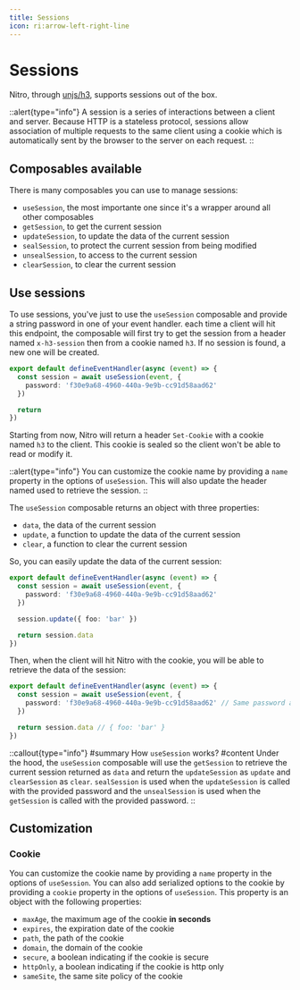 ```yaml
---
title: Sessions
icon: ri:arrow-left-right-line
---
```


# Sessions

Nitro, through [unjs/h3](https://github.com/h3), supports sessions out of the box.

::alert{type="info"}
A session is a series of interactions between a client and server. Because HTTP is a stateless protocol, sessions allow association of multiple requests to the same client using a cookie which is automatically sent by the browser to the server on each request.
::

## Composables available

There is many composables you can use to manage sessions:

- `useSession`, the most importante one since it's a wrapper around all other composables
- `getSession`, to get the current session
- `updateSession`, to update the data of the current session
- `sealSession`, to protect the current session from being modified
- `unsealSession`, to access to the current session
- `clearSession`, to clear the current session

## Use sessions

To use sessions, you've just to use the `useSession` composable and provide a string password in one of your event handler. each time a client will hit this endpoint, the composable will first try to get the session from a header named `x-h3-session` then from a cookie named `h3`. If no session is found, a new one will be created.

```ts [routes/index.ts]
export default defineEventHandler(async (event) => {
  const session = await useSession(event, {
    password: 'f30e9a68-4960-440a-9e9b-cc91d58aad62'
  })

  return
})
```

Starting from now, Nitro will return a header `Set-Cookie` with a cookie named `h3` to the client. This cookie is sealed so the client won't be able to read or modify it.

::alert{type="info"}
You can customize the cookie name by providing a `name` property in the options of `useSession`. This will also update the header named used to retrieve the session.
::

The `useSession` composable returns an object with three properties:

- `data`, the data of the current session
- `update`, a function to update the data of the current session
- `clear`, a function to clear the current session

So, you can easily update the data of the current session:

```ts [routes/index.ts]
export default defineEventHandler(async (event) => {
  const session = await useSession(event, {
    password: 'f30e9a68-4960-440a-9e9b-cc91d58aad62'
  })

  session.update({ foo: 'bar' })

  return session.data
})
```

Then, when the client will hit Nitro with the cookie, you will be able to retrieve the data of the session:

```ts [routes/data.ts]
export default defineEventHandler(async (event) => {
  const session = await useSession(event, {
    password: 'f30e9a68-4960-440a-9e9b-cc91d58aad62' // Same password as before in order to unseal the session
  })

  return session.data // { foo: 'bar' }
})
```

::callout{type="info"}
#summary
How `useSession` works?
#content
Under the hood, the `useSession` composable will use the `getSession` to retrieve the current session returned as `data` and return the `updateSession` as `update` and `clearSession` as `clear`. `sealSession` is used when the `updateSession` is called with the provided password and the `unsealSession` is used when the `getSession` is called with the provided password.
::

## Customization

### Cookie

You can customize the cookie name by providing a `name` property in the options of `useSession`. You can also add serialized options to the cookie by providing a `cookie` property in the options of `useSession`. This property is an object with the following properties:

- `maxAge`, the maximum age of the cookie **in seconds**
- `expires`, the expiration date of the cookie
- `path`, the path of the cookie
- `domain`, the domain of the cookie
- `secure`, a boolean indicating if the cookie is secure
- `httpOnly`, a boolean indicating if the cookie is http only
- `sameSite`, the same site policy of the cookie

<!-- TODO: we could add more informations about the crypto and seal options but I dont' know if it's relevant here. -->
